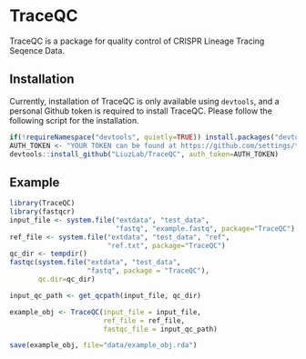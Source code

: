 # TraceQC

TraceQC is a package for quality control of CRISPR Lineage Tracing Seqence Data.

## Installation

Currently, installation of TraceQC is only available using `devtools`, and a personal Github token is required to install TraceQC. Please follow the following script for the installation.

```r
if(!requireNamespace("devtools", quietly=TRUE)) install.packages("devtools")
AUTH_TOKEN <- "YOUR TOKEN can be found at https://github.com/settings/tokens"
devtools::install_github("LiuzLab/TraceQC", auth_token=AUTH_TOKEN)
```

## Example

```r
library(TraceQC)
library(fastqcr)
input_file <- system.file("extdata", "test_data",
                          "fastq", "example.fastq", package="TraceQC")
ref_file <- system.file("extdata", "test_data", "ref",
                        "ref.txt", package="TraceQC")
qc_dir <- tempdir()
fastqc(system.file("extdata", "test_data",
                   "fastq", package = "TraceQC"),
       qc.dir=qc_dir)

input_qc_path <- get_qcpath(input_file, qc_dir)

example_obj <- TraceQC(input_file = input_file,
                       ref_file = ref_file,
                       fastqc_file = input_qc_path)

save(example_obj, file="data/example_obj.rda")
```
